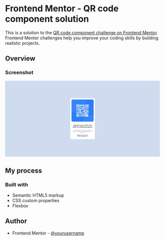 # Frontend Mentor - QR code component solution

This is a solution to the [QR code component challenge on Frontend Mentor](https://www.frontendmentor.io/challenges/qr-code-component-iux_sIO_H). Frontend Mentor challenges help you improve your coding skills by building realistic projects.  

## Overview

### Screenshot

![](DesktopScreenshot.png)

## My process

### Built with

- Semantic HTML5 markup
- CSS custom properties
- Flexbox

## Author
<!--
- Website - [Add your name here](https://www.your-site.com)
-->
- Frontend Mentor - [@yourusername](https://www.frontendmentor.io/profile/yourusername)
